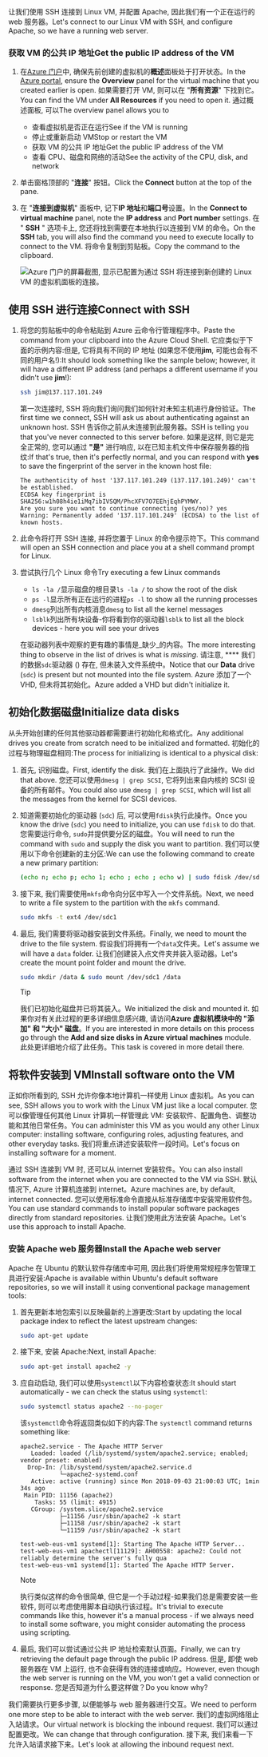 <span data-ttu-id="a5531-101">让我们使用 SSH 连接到 Linux VM, 并配置 Apache, 因此我们有一个正在运行的 web 服务器。</span><span class="sxs-lookup"><span data-stu-id="a5531-101">Let's connect to our Linux VM with SSH, and configure Apache, so we have a running web server.</span></span>

### <a name="get-the-public-ip-address-of-the-vm"></a><span data-ttu-id="a5531-102">获取 VM 的公共 IP 地址</span><span class="sxs-lookup"><span data-stu-id="a5531-102">Get the public IP address of the VM</span></span>

1. <span data-ttu-id="a5531-103">在[Azure 门户](https://portal.azure.com/learn.docs.microsoft.com?azure-portal=true)中, 确保先前创建的虚拟机的**概述**面板处于打开状态。</span><span class="sxs-lookup"><span data-stu-id="a5531-103">In the [Azure portal](https://portal.azure.com/learn.docs.microsoft.com?azure-portal=true), ensure the **Overview** panel for the virtual machine that you created earlier is open.</span></span> <span data-ttu-id="a5531-104">如果需要打开 VM, 则可以在 "**所有资源**" 下找到它。</span><span class="sxs-lookup"><span data-stu-id="a5531-104">You can find the VM under **All Resources** if you need to open it.</span></span> <span data-ttu-id="a5531-105">通过概述面板, 可以</span><span class="sxs-lookup"><span data-stu-id="a5531-105">The overview panel allows you to</span></span>

    - <span data-ttu-id="a5531-106">查看虚拟机是否正在运行</span><span class="sxs-lookup"><span data-stu-id="a5531-106">See if the VM is running</span></span>
    - <span data-ttu-id="a5531-107">停止或重新启动 VM</span><span class="sxs-lookup"><span data-stu-id="a5531-107">Stop or restart the VM</span></span>
    - <span data-ttu-id="a5531-108">获取 VM 的公共 IP 地址</span><span class="sxs-lookup"><span data-stu-id="a5531-108">Get the public IP address of the VM</span></span>
    - <span data-ttu-id="a5531-109">查看 CPU、磁盘和网络的活动</span><span class="sxs-lookup"><span data-stu-id="a5531-109">See the activity of the CPU, disk, and network</span></span>

1. <span data-ttu-id="a5531-110">单击窗格顶部的 "**连接**" 按钮。</span><span class="sxs-lookup"><span data-stu-id="a5531-110">Click the **Connect** button at the top of the pane.</span></span>

1. <span data-ttu-id="a5531-111">在 "**连接到虚拟机**" 面板中, 记下**IP 地址**和**端口号**设置。</span><span class="sxs-lookup"><span data-stu-id="a5531-111">In the **Connect to virtual machine** panel, note the **IP address** and **Port number** settings.</span></span> <span data-ttu-id="a5531-112">在 " **SSH** " 选项卡上, 您还将找到需要在本地执行以连接到 VM 的命令。</span><span class="sxs-lookup"><span data-stu-id="a5531-112">On the **SSH** tab, you will also find the command you need to execute locally to connect to the VM.</span></span> <span data-ttu-id="a5531-113">将命令复制到剪贴板。</span><span class="sxs-lookup"><span data-stu-id="a5531-113">Copy the command to the clipboard.</span></span>

    ![Azure 门户的屏幕截图, 显示已配置为通过 SSH 将连接到新创建的 Linux VM 的虚拟机面板的连接。](../media/5-connect-ssh.png)

## <a name="connect-with-ssh"></a><span data-ttu-id="a5531-115">使用 SSH 进行连接</span><span class="sxs-lookup"><span data-stu-id="a5531-115">Connect with SSH</span></span>

1. <span data-ttu-id="a5531-116">将您的剪贴板中的命令粘贴到 Azure 云命令行管理程序中。</span><span class="sxs-lookup"><span data-stu-id="a5531-116">Paste the command from your clipboard into the Azure Cloud Shell.</span></span> <span data-ttu-id="a5531-117">它应类似于下面的示例内容:但是, 它将具有不同的 IP 地址 (如果您不使用**jim**, 可能也会有不同的用户名!):</span><span class="sxs-lookup"><span data-stu-id="a5531-117">It should look something like the sample below; however, it will have a different IP address (and perhaps a different username if you didn't use **jim**!):</span></span>

    ```bash
    ssh jim@137.117.101.249
    ```

    <span data-ttu-id="a5531-118">第一次连接时, SSH 将向我们询问我们如何针对未知主机进行身份验证。</span><span class="sxs-lookup"><span data-stu-id="a5531-118">The first time we connect, SSH will ask us about authenticating against an unknown host.</span></span> <span data-ttu-id="a5531-119">SSH 告诉你之前从未连接到此服务器。</span><span class="sxs-lookup"><span data-stu-id="a5531-119">SSH is telling you that you've never connected to this server before.</span></span> <span data-ttu-id="a5531-120">如果是这样, 则它是完全正常的, 您可以通过 **"是"** 进行响应, 以在已知主机文件中保存服务器的指纹:</span><span class="sxs-lookup"><span data-stu-id="a5531-120">If that's true, then it's perfectly normal, and you can respond with **yes** to save the fingerprint of the server in the known host file:</span></span>

    ```output
    The authenticity of host '137.117.101.249 (137.117.101.249)' can't be established.
    ECDSA key fingerprint is SHA256:w1h08h4ie1iMq7ibIVSQM/PhcXFV7O7EEhjEqhPYMWY.
    Are you sure you want to continue connecting (yes/no)? yes
    Warning: Permanently added '137.117.101.249' (ECDSA) to the list of known hosts.
    ```

1. <span data-ttu-id="a5531-121">此命令将打开 SSH 连接, 并将您置于 Linux 的命令提示符下。</span><span class="sxs-lookup"><span data-stu-id="a5531-121">This command will open an SSH connection and place you at a shell command prompt for Linux.</span></span>

1. <span data-ttu-id="a5531-122">尝试执行几个 Linux 命令</span><span class="sxs-lookup"><span data-stu-id="a5531-122">Try executing a few Linux commands</span></span>
    - <span data-ttu-id="a5531-123">`ls -la /`显示磁盘的根目录</span><span class="sxs-lookup"><span data-stu-id="a5531-123">`ls -la /` to show the root of the disk</span></span>
    - <span data-ttu-id="a5531-124">`ps -l`显示所有正在运行的进程</span><span class="sxs-lookup"><span data-stu-id="a5531-124">`ps -l` to show all the running processes</span></span>
    - <span data-ttu-id="a5531-125">`dmesg`列出所有内核消息</span><span class="sxs-lookup"><span data-stu-id="a5531-125">`dmesg` to list all the kernel messages</span></span>
    - <span data-ttu-id="a5531-126">`lsblk`列出所有块设备-你将看到你的驱动器</span><span class="sxs-lookup"><span data-stu-id="a5531-126">`lsblk` to list all the block devices - here you will see your drives</span></span>

    <span data-ttu-id="a5531-127">在驱动器列表中观察的更有趣的事情是_缺少_的内容。</span><span class="sxs-lookup"><span data-stu-id="a5531-127">The more interesting thing to observe in the list of drives is what is _missing_.</span></span> <span data-ttu-id="a5531-128">请注意, \*\*\*\* 我们的数据`sdc`驱动器 () 存在, 但未装入文件系统中。</span><span class="sxs-lookup"><span data-stu-id="a5531-128">Notice that our **Data** drive (`sdc`) is present but not mounted into the file system.</span></span> <span data-ttu-id="a5531-129">Azure 添加了一个 VHD, 但未将其初始化。</span><span class="sxs-lookup"><span data-stu-id="a5531-129">Azure added a VHD but didn't initialize it.</span></span>

## <a name="initialize-data-disks"></a><span data-ttu-id="a5531-130">初始化数据磁盘</span><span class="sxs-lookup"><span data-stu-id="a5531-130">Initialize data disks</span></span>

<span data-ttu-id="a5531-131">从头开始创建的任何其他驱动器都需要进行初始化和格式化。</span><span class="sxs-lookup"><span data-stu-id="a5531-131">Any additional drives you create from scratch need to be initialized and formatted.</span></span> <span data-ttu-id="a5531-132">初始化的过程与物理磁盘相同:</span><span class="sxs-lookup"><span data-stu-id="a5531-132">The process for initializing is identical to a physical disk:</span></span>

1. <span data-ttu-id="a5531-133">首先, 识别磁盘。</span><span class="sxs-lookup"><span data-stu-id="a5531-133">First, identify the disk.</span></span> <span data-ttu-id="a5531-134">我们在上面执行了此操作。</span><span class="sxs-lookup"><span data-stu-id="a5531-134">We did that above.</span></span> <span data-ttu-id="a5531-135">您还可以使用`dmesg | grep SCSI`, 它将列出来自内核的 SCSI 设备的所有邮件。</span><span class="sxs-lookup"><span data-stu-id="a5531-135">You could also use `dmesg | grep SCSI`, which will list all the messages from the kernel for SCSI devices.</span></span>

1. <span data-ttu-id="a5531-136">知道需要初始化的驱动器 (`sdc`) 后, 可以使用`fdisk`执行此操作。</span><span class="sxs-lookup"><span data-stu-id="a5531-136">Once you know the drive (`sdc`) you need to initialize, you can use `fdisk` to do that.</span></span> <span data-ttu-id="a5531-137">您需要运行命令, `sudo`并提供要分区的磁盘。</span><span class="sxs-lookup"><span data-stu-id="a5531-137">You will need to run the command with `sudo` and supply the disk you want to partition.</span></span> <span data-ttu-id="a5531-138">我们可以使用以下命令创建新的主分区:</span><span class="sxs-lookup"><span data-stu-id="a5531-138">We can use the following command to create a new primary partition:</span></span>

    ```bash
    (echo n; echo p; echo 1; echo ; echo ; echo w) | sudo fdisk /dev/sdc
    ```

1. <span data-ttu-id="a5531-139">接下来, 我们需要使用`mkfs`命令向分区中写入一个文件系统。</span><span class="sxs-lookup"><span data-stu-id="a5531-139">Next, we need to write a file system to the partition with the `mkfs` command.</span></span>

    ```bash
    sudo mkfs -t ext4 /dev/sdc1
    ```

1. <span data-ttu-id="a5531-140">最后, 我们需要将驱动器安装到文件系统。</span><span class="sxs-lookup"><span data-stu-id="a5531-140">Finally, we need to mount the drive to the file system.</span></span> <span data-ttu-id="a5531-141">假设我们将拥有一个`data`文件夹。</span><span class="sxs-lookup"><span data-stu-id="a5531-141">Let's assume we will have a `data` folder.</span></span> <span data-ttu-id="a5531-142">让我们创建装入点文件夹并装入驱动器。</span><span class="sxs-lookup"><span data-stu-id="a5531-142">Let's create the mount point folder and mount the drive.</span></span>

    ```bash
    sudo mkdir /data & sudo mount /dev/sdc1 /data
    ```

    > [!TIP]
    > <span data-ttu-id="a5531-143">我们已初始化磁盘并已将其装入。</span><span class="sxs-lookup"><span data-stu-id="a5531-143">We initialized the disk and mounted it.</span></span> <span data-ttu-id="a5531-144">如果你对有关此过程的更多详细信息感兴趣, 请访问**Azure 虚拟机模块中的 "添加" 和 "大小" 磁盘**。</span><span class="sxs-lookup"><span data-stu-id="a5531-144">If you are interested in more details on this process go through the **Add and size disks in Azure virtual machines** module.</span></span> <span data-ttu-id="a5531-145">此处更详细地介绍了此任务。</span><span class="sxs-lookup"><span data-stu-id="a5531-145">This task is covered in more detail there.</span></span>

## <a name="install-software-onto-the-vm"></a><span data-ttu-id="a5531-146">将软件安装到 VM</span><span class="sxs-lookup"><span data-stu-id="a5531-146">Install software onto the VM</span></span>

<span data-ttu-id="a5531-147">正如你所看到的, SSH 允许你像本地计算机一样使用 Linux 虚拟机。</span><span class="sxs-lookup"><span data-stu-id="a5531-147">As you can see, SSH allows you to work with the Linux VM just like a local computer.</span></span> <span data-ttu-id="a5531-148">您可以像管理任何其他 Linux 计算机一样管理此 VM: 安装软件、配置角色、调整功能和其他日常任务。</span><span class="sxs-lookup"><span data-stu-id="a5531-148">You can administer this VM as you would any other Linux computer: installing software, configuring roles, adjusting features, and other everyday tasks.</span></span> <span data-ttu-id="a5531-149">我们将重点讲述安装软件一段时间。</span><span class="sxs-lookup"><span data-stu-id="a5531-149">Let's focus on installing software for a moment.</span></span>

<span data-ttu-id="a5531-150">通过 SSH 连接到 VM 时, 还可以从 internet 安装软件。</span><span class="sxs-lookup"><span data-stu-id="a5531-150">You can also install software from the internet when you are connected to the VM via SSH.</span></span> <span data-ttu-id="a5531-151">默认情况下, Azure 计算机连接到 internet。</span><span class="sxs-lookup"><span data-stu-id="a5531-151">Azure machines are, by default, internet connected.</span></span> <span data-ttu-id="a5531-152">您可以使用标准命令直接从标准存储库中安装常用软件包。</span><span class="sxs-lookup"><span data-stu-id="a5531-152">You can use standard commands to install popular software packages directly from standard repositories.</span></span> <span data-ttu-id="a5531-153">让我们使用此方法安装 Apache。</span><span class="sxs-lookup"><span data-stu-id="a5531-153">Let's use this approach to install Apache.</span></span>

### <a name="install-the-apache-web-server"></a><span data-ttu-id="a5531-154">安装 Apache web 服务器</span><span class="sxs-lookup"><span data-stu-id="a5531-154">Install the Apache web server</span></span>

<span data-ttu-id="a5531-155">Apache 在 Ubuntu 的默认软件存储库中可用, 因此我们将使用常规程序包管理工具进行安装:</span><span class="sxs-lookup"><span data-stu-id="a5531-155">Apache is available within Ubuntu's default software repositories, so we will install it using conventional package management tools:</span></span>

1. <span data-ttu-id="a5531-156">首先更新本地包索引以反映最新的上游更改:</span><span class="sxs-lookup"><span data-stu-id="a5531-156">Start by updating the local package index to reflect the latest upstream changes:</span></span>

    ```bash
    sudo apt-get update
    ```

1. <span data-ttu-id="a5531-157">接下来, 安装 Apache:</span><span class="sxs-lookup"><span data-stu-id="a5531-157">Next, install Apache:</span></span>

    ```bash
    sudo apt-get install apache2 -y
    ```

1. <span data-ttu-id="a5531-158">应自动启动, 我们可以使用`systemctl`以下内容检查状态:</span><span class="sxs-lookup"><span data-stu-id="a5531-158">It should start automatically - we can check the status using `systemctl`:</span></span>

    ```bash
    sudo systemctl status apache2 --no-pager
    ```

    <span data-ttu-id="a5531-159">该`systemctl`命令将返回类似如下的内容:</span><span class="sxs-lookup"><span data-stu-id="a5531-159">The `systemctl` command returns something like:</span></span>

    ```output
    apache2.service - The Apache HTTP Server
       Loaded: loaded (/lib/systemd/system/apache2.service; enabled; vendor preset: enabled)
      Drop-In: /lib/systemd/system/apache2.service.d
               └─apache2-systemd.conf
       Active: active (running) since Mon 2018-09-03 21:00:03 UTC; 1min 34s ago
     Main PID: 11156 (apache2)
        Tasks: 55 (limit: 4915)
       CGroup: /system.slice/apache2.service
               ├─11156 /usr/sbin/apache2 -k start
               ├─11158 /usr/sbin/apache2 -k start
               └─11159 /usr/sbin/apache2 -k start

    test-web-eus-vm1 systemd[1]: Starting The Apache HTTP Server...
    test-web-eus-vm1 apachectl[11129]: AH00558: apache2: Could not reliably determine the server's fully qua
    test-web-eus-vm1 systemd[1]: Started The Apache HTTP Server.
    ```
    > [!NOTE]
    > <span data-ttu-id="a5531-160">执行类似这样的命令很简单, 但它是一个手动过程-如果我们总是需要安装一些软件, 则可以考虑使用脚本自动执行该过程。</span><span class="sxs-lookup"><span data-stu-id="a5531-160">It's trivial to execute commands like this, however it's a manual process - if we always need to install some software, you might consider automating the process using scripting.</span></span>

1. <span data-ttu-id="a5531-161">最后, 我们可以尝试通过公共 IP 地址检索默认页面。</span><span class="sxs-lookup"><span data-stu-id="a5531-161">Finally, we can try retrieving the default page through the public IP address.</span></span> <span data-ttu-id="a5531-162">但是, 即使 web 服务器在 VM 上运行, 也不会获得有效的连接或响应。</span><span class="sxs-lookup"><span data-stu-id="a5531-162">However, even though the web server is running on the VM, you won't get a valid connection or response.</span></span> <span data-ttu-id="a5531-163">您是否知道为什么要这样做？</span><span class="sxs-lookup"><span data-stu-id="a5531-163">Do you know why?</span></span>

<span data-ttu-id="a5531-164">我们需要执行更多步骤, 以便能够与 web 服务器进行交互。</span><span class="sxs-lookup"><span data-stu-id="a5531-164">We need to perform one more step to be able to interact with the web server.</span></span> <span data-ttu-id="a5531-165">我们的虚拟网络阻止入站请求。</span><span class="sxs-lookup"><span data-stu-id="a5531-165">Our virtual network is blocking the inbound request.</span></span> <span data-ttu-id="a5531-166">我们可以通过配置更改。</span><span class="sxs-lookup"><span data-stu-id="a5531-166">We can change that through configuration.</span></span> <span data-ttu-id="a5531-167">接下来, 我们来看一下允许入站请求接下来。</span><span class="sxs-lookup"><span data-stu-id="a5531-167">Let's look at allowing the inbound request next.</span></span>